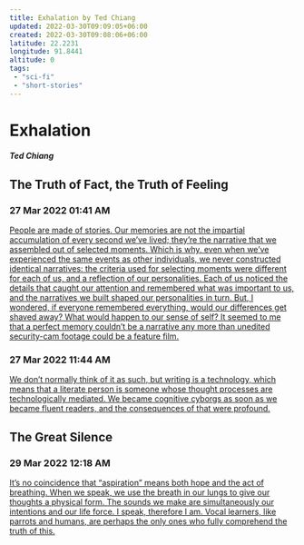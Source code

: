 ```yaml
---
title: Exhalation by Ted Chiang
updated: 2022-03-30T09:09:05+06:00
created: 2022-03-30T09:08:06+06:00
latitude: 22.2231
longitude: 91.8441
altitude: 0
tags:
 - "sci-fi"
 - "short-stories"
---
```

# Exhalation
##### Ted Chiang

## The Truth of Fact, the Truth of Feeling
### 27 Mar 2022 01:41 AM
<u>People are made of stories. Our memories are not the impartial accumulation of every second we’ve lived; they’re the narrative that we assembled out of selected moments. Which is why, even when we’ve experienced the same events as other individuals, we never constructed identical narratives: the criteria used for selecting moments were different for each of us, and a reflection of our personalities. Each of us noticed the details that caught our attention and remembered what was important to us, and the narratives we built shaped our personalities in turn. But, I wondered, if everyone remembered everything, would our differences get shaved away? What would happen to our sense of self? It seemed to me that a perfect memory couldn’t be a narrative any more than unedited security-cam footage could be a feature film.</u>

### 27 Mar 2022 11:44 AM
<u>We don’t normally think of it as such, but writing is a technology, which means that a literate person is someone whose thought processes are technologically mediated. We became cognitive cyborgs as soon as we became fluent readers, and the consequences of that were profound.</u>

## The Great Silence
### 29 Mar 2022 12:18 AM
<u>It’s no coincidence that “aspiration” means both hope and the act of breathing. When we speak, we use the breath in our lungs to give our thoughts a physical form. The sounds we make are simultaneously our intentions and our life force. I speak, therefore I am. Vocal learners, like parrots and humans, are perhaps the only ones who fully comprehend the truth of this.</u>